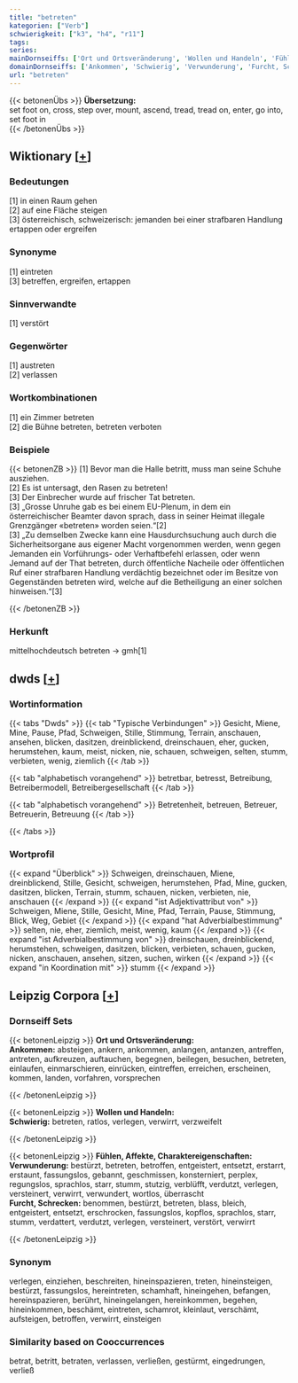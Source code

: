 ```yaml
---
title: "betreten"
kategorien: ["Verb"]
schwierigkeit: ["k3", "h4", "r11"]
tags:
series:
mainDornseiffs: ['Ort und Ortsveränderung', 'Wollen und Handeln', 'Fühlen, Affekte, Charaktereigenschaften']
domainDornseiffs: ['Ankommen', 'Schwierig', 'Verwunderung', 'Furcht, Schrecken']
url: "betreten"
---
```


{{< betonenÜbs >}}
**Übersetzung:**  
set foot on, cross, step over, mount, ascend, tread, tread  on, enter, go  into, set foot in  
{{< /betonenÜbs >}}

## Wiktionary [[+](https://de.wiktionary.org/wiki/betreten)]

### Bedeutungen
[1] in einen Raum gehen  
[2] auf eine Fläche steigen  
[3] österreichisch, schweizerisch: jemanden bei einer strafbaren Handlung ertappen oder ergreifen  

### Synonyme
[1] eintreten  
[3] betreffen, ergreifen, ertappen  

### Sinnverwandte
[1] verstört  

### Gegenwörter
[1] austreten  
[2] verlassen  

### Wortkombinationen
[1] ein Zimmer betreten  
[2] die Bühne betreten, betreten verboten  

### Beispiele
{{< betonenZB >}}
[1] Bevor man die Halle betritt, muss man seine Schuhe ausziehen.  
[2] Es ist untersagt, den Rasen zu betreten!  
[3] Der Einbrecher wurde auf frischer Tat betreten.  
[3] „Grosse Unruhe gab es bei einem EU-Plenum, in dem ein österreichischer Beamter davon sprach, dass in seiner Heimat illegale Grenzgänger «betreten» worden seien.“[2]  
[3] „Zu demselben Zwecke kann eine Hausdurchsuchung auch durch die Sicherheitsorgane aus eigener Macht vorgenommen werden, wenn gegen Jemanden ein Vorführungs- oder Verhaftbefehl erlassen, oder wenn Jemand auf der That betreten, durch öffentliche Nacheile oder öffentlichen Ruf einer strafbaren Handlung verdächtig bezeichnet oder im Besitze von Gegenständen betreten wird, welche auf die Betheiligung an einer solchen hinweisen.“[3]  

{{< /betonenZB >}}
### Herkunft
mittelhochdeutsch betreten → gmh[1]  



## dwds [[+](https://www.dwds.de/wb/betreten)]

### Wortinformation
{{< tabs "Dwds" >}}
{{< tab "Typische Verbindungen" >}}
Gesicht, Miene, Mine, Pause, Pfad, Schweigen, Stille, Stimmung, Terrain, anschauen, ansehen, blicken, dasitzen, dreinblickend, dreinschauen, eher, gucken, herumstehen, kaum, meist, nicken, nie, schauen, schweigen, selten, stumm, verbieten, wenig, ziemlich
{{< /tab >}}

{{< tab "alphabetisch vorangehend" >}}
betretbar, betresst, Betreibung, Betreibermodell, Betreibergesellschaft
{{< /tab >}}

{{< tab "alphabetisch vorangehend" >}}
Betretenheit, betreuen, Betreuer, Betreuerin, Betreuung
{{< /tab >}}

{{< /tabs >}}

### Wortprofil
{{< expand "Überblick" >}} Schweigen, dreinschauen, Miene, dreinblickend, Stille, Gesicht, schweigen, herumstehen, Pfad, Mine, gucken, dasitzen, blicken, Terrain, stumm, schauen, nicken, verbieten, nie, anschauen {{< /expand >}}
{{< expand "ist Adjektivattribut von" >}} Schweigen, Miene, Stille, Gesicht, Mine, Pfad, Terrain, Pause, Stimmung, Blick, Weg, Gebiet {{< /expand >}}
{{< expand "hat Adverbialbestimmung" >}} selten, nie, eher, ziemlich, meist, wenig, kaum {{< /expand >}}
{{< expand "ist Adverbialbestimmung von" >}} dreinschauen, dreinblickend, herumstehen, schweigen, dasitzen, blicken, verbieten, schauen, gucken, nicken, anschauen, ansehen, sitzen, suchen, wirken {{< /expand >}}
{{< expand "in Koordination mit" >}} stumm {{< /expand >}}

## Leipzig Corpora [[+](https://corpora.uni-leipzig.de/en/res?word=betreten&corpusId=deu_newscrawl-public_2018)]

### Dornseiff Sets
{{< betonenLeipzig >}}
**Ort und Ortsveränderung:**  
**Ankommen:** absteigen, ankern, ankommen, anlangen, antanzen, antreffen, antreten, aufkreuzen, auftauchen, begegnen, beilegen, besuchen, betreten, einlaufen, einmarschieren, einrücken, eintreffen, erreichen, erscheinen, kommen, landen, vorfahren, vorsprechen  

{{< /betonenLeipzig >}}


{{< betonenLeipzig >}}
**Wollen und Handeln:**  
**Schwierig:** betreten, ratlos, verlegen, verwirrt, verzweifelt  

{{< /betonenLeipzig >}}


{{< betonenLeipzig >}}
**Fühlen, Affekte, Charaktereigenschaften:**  
**Verwunderung:** bestürzt, betreten, betroffen, entgeistert, entsetzt, erstarrt, erstaunt, fassungslos, gebannt, geschmissen, konsterniert, perplex, regungslos, sprachlos, starr, stumm, stutzig, verblüfft, verdutzt, verlegen, versteinert, verwirrt, verwundert, wortlos, überrascht  
**Furcht, Schrecken:** benommen, bestürzt, betreten, blass, bleich, entgeistert, entsetzt, erschrocken, fassungslos, kopflos, sprachlos, starr, stumm, verdattert, verdutzt, verlegen, versteinert, verstört, verwirrt  

{{< /betonenLeipzig >}}

### Synonym
verlegen, einziehen, beschreiten, hineinspazieren, treten, hineinsteigen, bestürzt, fassungslos, hereintreten, schamhaft, hineingehen, befangen, hereinspazieren, berührt, hineingelangen, hereinkommen, begehen, hineinkommen, beschämt, eintreten, schamrot, kleinlaut, verschämt, aufsteigen, betroffen, verwirrt, einsteigen


### Similarity based on Cooccurrences
betrat, betritt, betraten, verlassen, verließen, gestürmt, eingedrungen, verließ

